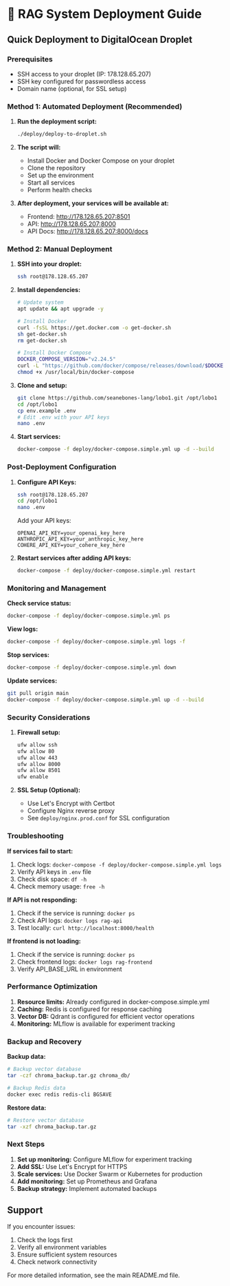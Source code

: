 # 🚀 RAG System Deployment Guide

## Quick Deployment to DigitalOcean Droplet

### Prerequisites
- SSH access to your droplet (IP: 178.128.65.207)
- SSH key configured for passwordless access
- Domain name (optional, for SSL setup)

### Method 1: Automated Deployment (Recommended)

1. **Run the deployment script:**
   ```bash
   ./deploy/deploy-to-droplet.sh
   ```

2. **The script will:**
   - Install Docker and Docker Compose on your droplet
   - Clone the repository
   - Set up the environment
   - Start all services
   - Perform health checks

3. **After deployment, your services will be available at:**
   - Frontend: http://178.128.65.207:8501
   - API: http://178.128.65.207:8000
   - API Docs: http://178.128.65.207:8000/docs

### Method 2: Manual Deployment

1. **SSH into your droplet:**
   ```bash
   ssh root@178.128.65.207
   ```

2. **Install dependencies:**
   ```bash
   # Update system
   apt update && apt upgrade -y
   
   # Install Docker
   curl -fsSL https://get.docker.com -o get-docker.sh
   sh get-docker.sh
   rm get-docker.sh
   
   # Install Docker Compose
   DOCKER_COMPOSE_VERSION="v2.24.5"
   curl -L "https://github.com/docker/compose/releases/download/$DOCKER_COMPOSE_VERSION/docker-compose-$(uname -s)-$(uname -m)" -o /usr/local/bin/docker-compose
   chmod +x /usr/local/bin/docker-compose
   ```

3. **Clone and setup:**
   ```bash
   git clone https://github.com/seanebones-lang/lobo1.git /opt/lobo1
   cd /opt/lobo1
   cp env.example .env
   # Edit .env with your API keys
   nano .env
   ```

4. **Start services:**
   ```bash
   docker-compose -f deploy/docker-compose.simple.yml up -d --build
   ```

### Post-Deployment Configuration

1. **Configure API Keys:**
   ```bash
   ssh root@178.128.65.207
   cd /opt/lobo1
   nano .env
   ```
   
   Add your API keys:
   ```
   OPENAI_API_KEY=your_openai_key_here
   ANTHROPIC_API_KEY=your_anthropic_key_here
   COHERE_API_KEY=your_cohere_key_here
   ```

2. **Restart services after adding API keys:**
   ```bash
   docker-compose -f deploy/docker-compose.simple.yml restart
   ```

### Monitoring and Management

**Check service status:**
```bash
docker-compose -f deploy/docker-compose.simple.yml ps
```

**View logs:**
```bash
docker-compose -f deploy/docker-compose.simple.yml logs -f
```

**Stop services:**
```bash
docker-compose -f deploy/docker-compose.simple.yml down
```

**Update services:**
```bash
git pull origin main
docker-compose -f deploy/docker-compose.simple.yml up -d --build
```

### Security Considerations

1. **Firewall setup:**
   ```bash
   ufw allow ssh
   ufw allow 80
   ufw allow 443
   ufw allow 8000
   ufw allow 8501
   ufw enable
   ```

2. **SSL Setup (Optional):**
   - Use Let's Encrypt with Certbot
   - Configure Nginx reverse proxy
   - See `deploy/nginx.prod.conf` for SSL configuration

### Troubleshooting

**If services fail to start:**
1. Check logs: `docker-compose -f deploy/docker-compose.simple.yml logs`
2. Verify API keys in `.env` file
3. Check disk space: `df -h`
4. Check memory usage: `free -h`

**If API is not responding:**
1. Check if the service is running: `docker ps`
2. Check API logs: `docker logs rag-api`
3. Test locally: `curl http://localhost:8000/health`

**If frontend is not loading:**
1. Check if the service is running: `docker ps`
2. Check frontend logs: `docker logs rag-frontend`
3. Verify API_BASE_URL in environment

### Performance Optimization

1. **Resource limits:** Already configured in docker-compose.simple.yml
2. **Caching:** Redis is configured for response caching
3. **Vector DB:** Qdrant is configured for efficient vector operations
4. **Monitoring:** MLflow is available for experiment tracking

### Backup and Recovery

**Backup data:**
```bash
# Backup vector database
tar -czf chroma_backup.tar.gz chroma_db/

# Backup Redis data
docker exec redis redis-cli BGSAVE
```

**Restore data:**
```bash
# Restore vector database
tar -xzf chroma_backup.tar.gz
```

### Next Steps

1. **Set up monitoring:** Configure MLflow for experiment tracking
2. **Add SSL:** Use Let's Encrypt for HTTPS
3. **Scale services:** Use Docker Swarm or Kubernetes for production
4. **Add monitoring:** Set up Prometheus and Grafana
5. **Backup strategy:** Implement automated backups

## Support

If you encounter issues:
1. Check the logs first
2. Verify all environment variables
3. Ensure sufficient system resources
4. Check network connectivity

For more detailed information, see the main README.md file.
